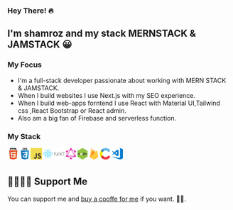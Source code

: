 ###  	**Hey There!** :fire:

## I'm shamroz and my stack MERNSTACK & JAMSTACK 😀

### My Focus

- I'm a full-stack developer passionate about working with MERN STACK & JAMSTACK.
- When I build websites I use Next.js with my SEO experience.
- When I build web-apps forntend I use React with Material UI,Tailwind css ,React Bootstrap or React admin.
- Also am a big fan of Firebase and serverless function.

### My Stack
<img align="left" alt="HTML" width="26px" src="https://github.com/ShamroOoz/ShamroOoz/blob/main/profile/html.png?raw=true" />
<img align="left" alt="CSS" width="26px" src="https://github.com/ShamroOoz/ShamroOoz/blob/main/profile/css.png?raw=true" />
<img align="left" alt="JavaScript" width="26px" src="https://github.com/ShamroOoz/ShamroOoz/blob/main/profile/javascript.png?raw=true" />
<img align="left" alt="React" width="26px" src="https://github.com/ShamroOoz/ShamroOoz/blob/main/profile/react.png?raw=true" />
<img align="left" alt="Next" width="26px" src="https://github.com/ShamroOoz/ShamroOoz/blob/main/profile/nextjs.png" />
<img align="left" alt="GraphQL" width="26px" src="https://github.com/ShamroOoz/ShamroOoz/blob/main/profile/graphql.png?raw=true" />
<img align="left" alt="Node" width="26px" src="https://github.com/ShamroOoz/ShamroOoz/blob/main/profile/node.jpg?raw=true" />
<img align="left" alt="Firebase" width="26px" src="https://github.com/ShamroOoz/ShamroOoz/blob/main/profile/firebase-1-logo-pngrepo-com.png?raw=true" />
<img align="left" alt="Contentful" width="26px" src="https://github.com/ShamroOoz/ShamroOoz/blob/main/profile/472182.png?raw=true" />
<img align="left" alt="VS-Code" width="26px" src="https://github.com/ShamroOoz/ShamroOoz/blob/main/profile/visual-studio-code.png?raw=true" /><br/><br/>



 ## 🤜🏻🤛🏻 Support Me
 You can support me and [buy a cooffe for me](https://www.buymeacoffee.com/ShamroOoz) if you want. 🙏🏻.
